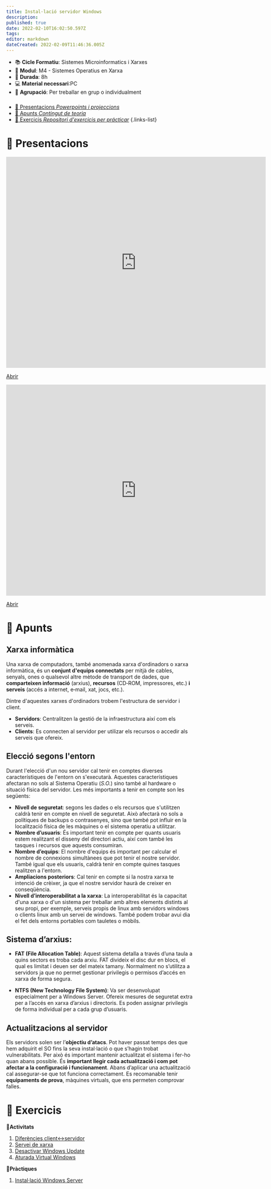 ```yaml
---
title: Instal·lació servidor Windows
description: 
published: true
date: 2022-02-10T16:02:50.597Z
tags: 
editor: markdown
dateCreated: 2022-02-09T11:46:36.005Z
---
```


- :books: **Cicle Formatiu**: Sistemes Microinformatics i Xarxes
- :notebook_with_decorative_cover: **Modul**: M4 - Sistemes Operatius en Xarxa
- :calendar: **Durada**: 8h
- :computer: **Material necessari**:PC
- :busts_in_silhouette: **Agrupació**: Per treballar en grup o individualment

###

- [:cinema: Presentacions *Powerpoints i projeccions*](#presentacions) 
- [:orange_book: Apunts *Contingut de teoria*](#apunts)
- [:pencil: Exercicis *Repositori d'exercicis per prácticar*](#exercicis)
{.links-list}

# :cinema: Presentacions
<p align="center"><iframe src="https://docs.google.com/presentation/d/1qa_I7NfkmivkkdyP7MuP6aWkyItOsqNZ/embed?start=false&loop=false&delayms=3000" frameborder="0" width="700" height="569" allowfullscreen="true" mozallowfullscreen="true" webkitallowfullscreen="true"></iframe></p>

[Abrir](https://docs.google.com/presentation/d/1qa_I7NfkmivkkdyP7MuP6aWkyItOsqNZ/pub?start=false&loop=false&delayms=60000)

<p align="center"><iframe src="https://docs.google.com/presentation/d/14CmS34WEOd22PVeYUrUT8BMrwCmCGrEM/edit?usp=sharing&ouid=109226663578013312591&rtpof=true&sd=true/embed?start=false&loop=false&delayms=3000" frameborder="0" width="700" height="569" allowfullscreen="true" mozallowfullscreen="true" webkitallowfullscreen="true"></iframe></p>

[Abrir](https://docs.google.com/presentation/d/14CmS34WEOd22PVeYUrUT8BMrwCmCGrEM/edit?usp=sharing&ouid=109226663578013312591&rtpof=true&sd=true/pub?start=false&loop=false&delayms=60000)

# :orange_book: Apunts

## Xarxa informàtica

Una xarxa de computadors, també anomenada xarxa d'ordinadors o xarxa informàtica, és un **conjunt d'equips connectats** per mitjà de cables, senyals, ones o qualsevol altre mètode de transport de dades, que **comparteixen informació** (arxius), **recursos** (CD‐ROM, impressores, etc.) **i serveis** (accés a internet, e‐mail, xat, jocs, etc.).

Dintre d'aquestes xarxes d'ordinadors trobem l'estructura de servidor i client.
- **Servidors**: Centralitzen la gestió de la infraestructura així com els serveis.
- **Clients**: Es connecten al servidor per utilizar els recursos o accedir als serveis que ofereix.

## Elecció segons l'entorn

Durant l'elecció d'un nou servidor cal tenir en comptes diverses característiques de l'entorn on s'executarà. Aquestes característiques afectaran no sols al Sistema Operatiu (*S.O.*) sino també al hardware o situació física del servidor.
Les més importants a tenir en compte son les següents:
- **Nivell de seguretat**: segons les dades o els recursos que s'utilitzen caldrà tenir en compte en nivell de seguretat. Això afectarà no sols a polítiques de backups o contrasenyes, sino que també pot influir en la localització física de les màquines o el sistema operatiu a utilitzar.
- **Nombre d’usuaris**: És important tenir en compte per quants usuaris estem realitzant el disseny del directori actiu, així com també les tasques i recursos que aquests consumiran.
- **Nombre d’equips**: El nombre d'equips és important per calcular el nombre de connexions simultànees que pot tenir el nostre servidor. També igual que els usuaris, caldrà tenir en compte quines tasques realitzen a l'entorn. 
- **Ampliacions posteriors**: Cal tenir en compte si la nostra xarxa te intenció de crèixer, ja que el nostre servidor haurà de creixer en conseqüència.
- **Nivell d’interoperabilitat a la xarxa**: La interoperabilitat és la capacitat d'una xarxa o d'un sistema per treballar amb altres elements distints al seu propi, per exemple, serveis propis de linux amb servidors windows o clients linux amb un servei de windows. També podem trobar avui dia el fet dels entorns portables com tauletes o mòbils.

## Sistema d’arxius:
- **FAT (File Allocation Table)**: Aquest sistema detalla a través d’una taula a quins sectors es troba cada arxiu. FAT divideix el disc dur en blocs, el qual es limitat i deuen ser del mateix tamany. Normalment no s’utilitza a servidors ja que no permet gestionar privilegis o permisos d’accés en xarxa de forma segura.

- **NTFS (New Technology File System)**: Va ser desenvolupat especialment per a Windows Server. Ofereix mesures de seguretat extra per a l’accés en xarxa d’arxius i directoris. Es poden assignar privilegis de forma individual per a cada grup d’usuaris.

## Actualitzacions al servidor
Els servidors solen ser l’**objectiu d’atacs**. Pot haver passat temps des que hem adquirit el SO fins la seva instal·lació o que s’hagin trobat vulnerabilitats.
Per això és important mantenir actualitzat el sistema i fer-ho quan abans possible. És **important llegir cada actualització i com pot afectar a la configuració i funcionament**.
Abans d’aplicar una actualització cal assegurar-se que tot funciona correctament. Es recomanable tenir **equipaments de prova**, màquines virtuals, que ens permeten comprovar falles.


# :pencil: Exercicis
  **:thought_balloon:Activitats**
  
1. [Diferències client<->servidor](activitat1)
2. [Servei de xarxa](xarxa)
3. [Desactivar Windows Update](windows-update)
4. [Aturada Virtual Windows](/ca/informatica/smr/m4/uf1/maquines-virtuals/aturada)
  
  **:busts_in_silhouette:Pràctiques**
  
1.   [Instal·lació Windows Server](install-win-server)
